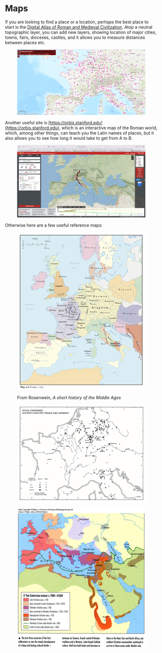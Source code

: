 # Maps

If you are looking to find a place or a location, perhaps the best place to start is the [Digital Atlas of Roman and Medieval Civilization](https://arcg.is/1XHyuv). Atop a neutral topographic layer, you can add new layers, showing location of major cities, towns, fairs, dioceses, castles, and it allows you to measure distances between places etc.&#x20;

<figure><img src="../.gitbook/assets/Screenshot.jpg" alt=""><figcaption></figcaption></figure>

Another useful site is [https://orbis.stanford.edu](https://orbis.stanford.edu), which is an interactive map of the Roman world, which, among other things, can teach you the Latin names of places, but it also allows you to see how long it would take to get from A to B.&#x20;

<figure><img src="../.gitbook/assets/Screen Shot 2022-09-13 at 1.08.46 PM.png" alt=""><figcaption></figcaption></figure>

Otherwise here are a few useful reference maps:

<figure><img src="../.gitbook/assets/Europe ca. 1050.png" alt=""><figcaption><p>From Rosenwein, <em>A short history of the Middle Ages</em></p></figcaption></figure>

<figure><img src="../.gitbook/assets/Royal Itineries - 11th century France and Germany.png" alt=""><figcaption></figcaption></figure>

<figure><img src="../.gitbook/assets/The_Christian_World_c._700-1050.jpg" alt=""><figcaption></figcaption></figure>
